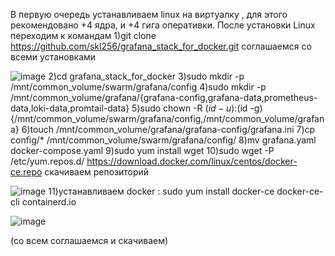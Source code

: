 В первую очередь  устанавливаем linux на виртуалку , для этого рекомендовано +4 ядра, и +4 гига оперативки.
  После установки Linux переходим к командам 
  1)git clone https://github.com/skl256/grafana_stack_for_docker.git соглашаемся со всеми установками 
  
  ![image](https://github.com/user-attachments/assets/3df0af5f-6014-4731-8690-644127578e32)
2)cd grafana_stack_for_docker
3)sudo mkdir -p /mnt/common_volume/swarm/grafana/config
4)sudo mkdir -p /mnt/common_volume/grafana/{grafana-config,grafana-data,prometheus-data,loki-data,promtail-data}
5)sudo chown -R $(id -u):$(id -g) {/mnt/common_volume/swarm/grafana/config,/mnt/common_volume/grafana}
6)touch /mnt/common_volume/grafana/grafana-config/grafana.ini
7)cp config/* /mnt/common_volume/swarm/grafana/config/
8)mv grafana.yaml docker-compose.yaml
9)sudo yum install wget 
10)sudo wget -P /etc/yum.repos.d/ https://download.docker.com/linux/centos/docker-ce.repo скачиваем репозиторий 

![image](https://github.com/user-attachments/assets/38b29164-9643-48f2-afb3-7092d18f3d8b)
11)устанавливаем docker : sudo yum install docker-ce docker-ce-cli containerd.io

![image](https://github.com/user-attachments/assets/0f7c4b29-9d91-41f0-889d-0b3b1139cf9d)

(со всем соглашаемся и скачиваем)


